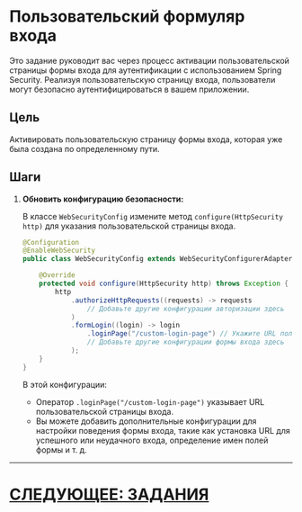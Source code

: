 # Пользовательский формуляр входа

Это задание руководит вас через процесс активации пользовательской страницы формы входа для аутентификации с использованием Spring Security. Реализуя пользовательскую страницу входа, пользователи могут безопасно аутентифицироваться в вашем приложении.

## Цель

Активировать пользовательскую страницу формы входа, которая уже была создана по определенному пути.

## Шаги

1. **Обновить конфигурацию безопасности:**

   В классе `WebSecurityConfig` измените метод `configure(HttpSecurity http)` для указания пользовательской страницы входа.

   ```java
   @Configuration
   @EnableWebSecurity
   public class WebSecurityConfig extends WebSecurityConfigurerAdapter {

       @Override
       protected void configure(HttpSecurity http) throws Exception {
           http
               .authorizeHttpRequests((requests) -> requests
                   // Добавьте другие конфигурации авторизации здесь
               )
               .formLogin((login) -> login
                   .loginPage("/custom-login-page") // Укажите URL пользовательской страницы входа
                   // Добавьте другие конфигурации формы входа здесь
               );
       }
   }
   ```

   В этой конфигурации:
    - Оператор `.loginPage("/custom-login-page")` указывает URL пользовательской страницы входа.
    - Вы можете добавить дополнительные конфигурации для настройки поведения формы входа, такие как установка URL для успешного или неудачного входа, определение имен полей формы и т. д.

---

# [СЛЕДУЮЩЕЕ: ЗАДАНИЯ](../lab-work.md)